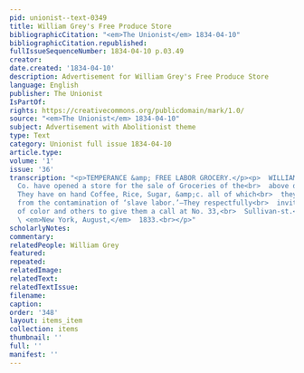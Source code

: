 ```yaml
---
pid: unionist--text-0349
title: William Grey's Free Produce Store
bibliographicCitation: "<em>The Unionist</em> 1834-04-10"
bibliographicCitation.republished: 
fullIssueSequenceNumber: 1834-04-10 p.03.49
creator: 
date.created: '1834-04-10'
description: Advertisement for William Grey's Free Produce Store
language: English
publisher: The Unionist
IsPartOf: 
rights: https://creativecommons.org/publicdomain/mark/1.0/
source: "<em>The Unionist</em> 1834-04-10"
subject: Advertisement with Abolitionist theme
type: Text
category: Unionist full issue 1834-04-10
article.type: 
volume: '1'
issue: '36'
transcription: "<p>TEMPERANCE &amp; FREE LABOR GROCERY.</p><p>  WILLIAM GREY, &amp;
  Co. have opened a store for the sale of Groceries of the<br>  above description.
  They have on hand Coffee, Rice, Sugar, &amp;c. all of which<br>  they warrant free
  from the contamination of ‘slave labor.’—They respectfully<br>  invite their friends
  of color and others to give them a call at No. 33,<br>  Sullivan-st.<br></p><p>
  \ <em>New York, August,</em>  1833.<br></p>"
scholarlyNotes: 
commentary: 
relatedPeople: William Grey
featured: 
repeated: 
relatedImage: 
relatedText: 
relatedTextIssue: 
filename: 
caption: 
order: '348'
layout: items_item
collection: items
thumbnail: ''
full: ''
manifest: ''
---
```

